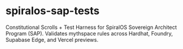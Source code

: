 # spiralos-sap-tests
Constitutional Scrolls + Test Harness for SpiralOS Sovereign Architect Program (SAP). Validates mythspace rules across Hardhat, Foundry, Supabase Edge, and Vercel previews.
